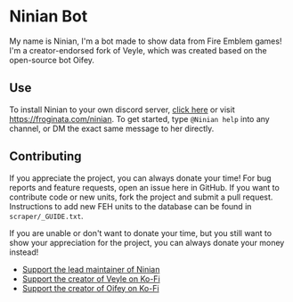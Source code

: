 # Ninian Bot
My name is Ninian, I'm a bot made to show data from Fire Emblem games! I'm a creator-endorsed fork of Veyle, which was created based on the open-source bot Oifey.

## Use
To install Ninian to your own discord server, [click here](https://discord.com/oauth2/authorize?client_id=1316997361590861866&scope=bot&permissions=414531832896) or visit https://froginata.com/ninian. To get started, type `@Ninian help` into any channel, or DM the exact same message to her directly.

## Contributing
If you appreciate the project, you can always donate your time! For bug reports and feature requests, open an issue here in GitHub. If you want to contribute code or new units, fork the project and submit a pull request. Instructions to add new FEH units to the database can be found in `scraper/_GUIDE.txt`.

If you are unable or don't want to donate your time, but you still want to show your appreciation for the project, you can always donate your money instead!
- [Support the lead maintainer of Ninian](https://ko-fi.com/froginata)
- [Support the creator of Veyle on Ko-Fi](https://ko-fi.com/mina_7756)
- [Support the creator of Oifey on Ko-Fi](https://ko-fi.com/izumi)
